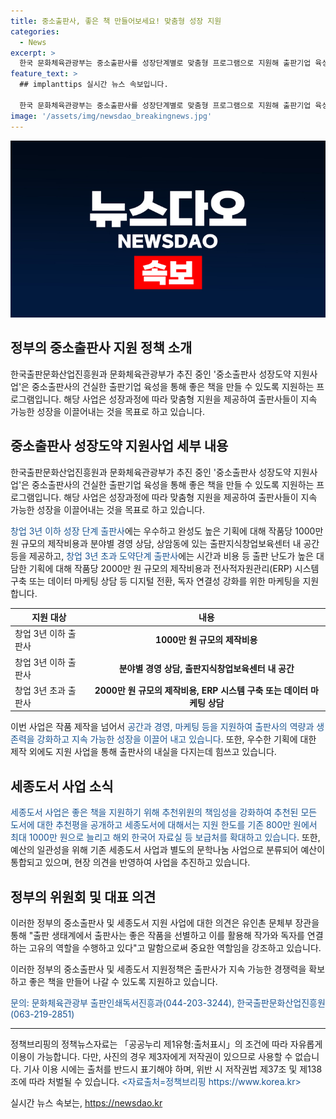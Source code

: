 ```yaml
---
title: 중소출판사, 좋은 책 만들어보세요! 맞춤형 성장 지원
categories:
  - News
excerpt: >
  한국 문화체육관광부는 중소출판사를 성장단계별로 맞춤형 프로그램으로 지원해 출판기업 육성과 양질의 도서 출판을 장려한다. 책 전체를 생산비용과 경영 상담, 출판지식창업보육센터 내 공간 등을 제공하는 창업 3년 미만 출판사와 시스템 구축, 데이터 마케팅 상담 등을 지원하는 창업 3년 이상 출판사를 위한 30억 원의 지원사업이 추진된다. 세종도서 사업도 좋은 책을 지원하기 위해 추천위원의 책임성을 강화하고, 도서에 대한 추천평을 공개하며 양서 출판을 장려한다. (문의: 문화체육관광부 출판인쇄독서진흥과(044-203-3244), 한국출판문화산업진흥원(063-219-2851))
feature_text: >
  ## implanttips 실시간 뉴스 속보입니다.

  한국 문화체육관광부는 중소출판사를 성장단계별로 맞춤형 프로그램으로 지원해 출판기업 육성과 양질의 도서 출판을 장려한다. 책 전체를 생산비용과 경영 상담, 출판지식창업보육센터 내 공간 등을 제공하는 창업 3년 미만 출판사와 시스템 구축, 데이터 마케팅 상담 등을 지원하는 창업 3년 이상 출판사를 위한 30억 원의 지원사업이 추진된다. 세종도서 사업도 좋은 책을 지원하기 위해 추천위원의 책임성을 강화하고, 도서에 대한 추천평을 공개하며 양서 출판을 장려한다. (문의: 문화체육관광부 출판인쇄독서진흥과(044-203-3244), 한국출판문화산업진흥원(063-219-2851))
image: '/assets/img/newsdao_breakingnews.jpg'
---
```


<p><img src="/assets/img/newsdao_breakingnews.jpg" alt="implanttips 속보" /></p>

<h2>정부의 중소출판사 지원 정책 소개</h2>

<p data-ke-size="size16">한국출판문화산업진흥원과 문화체육관광부가 추진 중인 '중소출판사 성장도약 지원사업'은 중소출판사의 건실한 출판기업 육성을 통해 좋은 책을 만들 수 있도록 지원하는 프로그램입니다. 해당 사업은 성장과정에 따라 맞춤형 지원을 제공하여 출판사들이 지속 가능한 성장을 이끌어내는 것을 목표로 하고 있습니다.</p>

<h2 data-ke-size="size26">중소출판사 성장도약 지원사업 세부 내용</h2>

<p>한국출판문화산업진흥원과 문화체육관광부가 추진 중인 '중소출판사 성장도약 지원사업'은 중소출판사의 건실한 출판기업 육성을 통해 좋은 책을 만들 수 있도록 지원하는 프로그램입니다. 해당 사업은 성장과정에 따라 맞춤형 지원을 제공하여 출판사들이 지속 가능한 성장을 이끌어내는 것을 목표로 하고 있습니다.</p>

<p><span style="color: #1a5490;">창업 3년 이하 성장 단계 출판사</span>에는 우수하고 완성도 높은 기획에 대해 작품당 1000만 원 규모의 제작비용과 분야별 경영 상담, 상암동에 있는 출판지식창업보육센터 내 공간 등을 제공하고, <span style="color: #1a5490;">창업 3년 초과 도약단계 출판사</span>에는 시간과 비용 등 출판 난도가 높은 대담한 기획에 대해 작품당 2000만 원 규모의 제작비용과 전사적자원관리(ERP) 시스템 구축 또는 데이터 마케팅 상담 등 디지털 전환, 독자 연결성 강화를 위한 마케팅을 지원합니다.</p>

<table>
<thead>
<tr>
<th>지원 대상</th>
<th>내용</th>
</tr>
</thead>
<tbody>
<tr>
<td>창업 3년 이하 출판사</td>
<td style="text-align: center; height: 17px;"><b>1000만 원 규모의 제작비용</b></td>
</tr>
<tr>
<td>창업 3년 이하 출판사</td>
<td style="text-align: center; height: 17px;"><b>분야별 경영 상담, 출판지식창업보육센터 내 공간</b></td>
</tr>
<tr>
<td>창업 3년 초과 출판사</td>
<td style="text-align: center; height: 17px;"><b>2000만 원 규모의 제작비용, ERP 시스템 구축 또는 데이터 마케팅 상담</b></td>
</tr>
</tbody>
</table>

<p>이번 사업은 작품 제작을 넘어서 <span style="color: #1a5490;">공간과 경영, 마케팅 등을 지원하여 출판사의 역량과 생존력을 강화하고 지속 가능한 성장을 이끌어 내고 있습니다</span>. 또한, 우수한 기획에 대한 제작 외에도 지원 사업을 통해 출판사의 내실을 다지는데 힘쓰고 있습니다.</p>

<h2 data-ke-size="size26">세종도서 사업 소식</h2>

<p><span style="color: #1a5490;">세종도서 사업은 좋은 책을 지원하기 위해 추천위원의 책임성을 강화하여 추천된 모든 도서에 대한 추천평을 공개하고 세종도서에 대해서는 지원 한도를 기존 800만 원에서 최대 1000만 원으로 늘리고 해외 한국어 자료실 등 보급처를 확대하고 있습니다</span>. 또한, 예산의 일관성을 위해 기존 세종도서 사업과 별도의 문학나눔 사업으로 분류되어 예산이 통합되고 있으며, 현장 의견을 반영하여 사업을 추진하고 있습니다.</p>

<h2 data-ke-size="size26">정부의 위원회 및 대표 의견</h2>

<p>이러한 정부의 중소출판사 및 세종도서 지원 사업에 대한 의견은 유인촌 문체부 장관을 통해 "출판 생태계에서 출판사는 좋은 작품을 선별하고 이를 활용해 작가와 독자를 연결하는 고유의 역할을 수행하고 있다"고 말함으로써 중요한 역할임을 강조하고 있습니다.</p>

<p>이러한 정부의 중소출판사 및 세종도서 지원정책은 출판사가 지속 가능한 경쟁력을 확보하고 좋은 책을 만들어 나갈 수 있도록 지원하고 있습니다.</p>

<p><span style="color: #1a5490;">문의: 문화체육관광부 출판인쇄독서진흥과(044-203-3244), 한국출판문화산업진흥원(063-219-2851)</span></p>

<hr>

<p data-ke-size="size16">정책브리핑의 정책뉴스자료는 「공공누리 제1유형:출처표시」의 조건에 따라 자유롭게 이용이 가능합니다. 다만, 사진의 경우 제3자에게 저작권이 있으므로 사용할 수 없습니다. 기사 이용 시에는 출처를 반드시 표기해야 하며, 위반 시 저작권법 제37조 및 제138조에 따라 처벌될 수 있습니다. <span style="color: #1a5490;"><자료출처=정책브리핑 https://www.korea.kr></span></p>
실시간 뉴스 속보는, <a href="https://newsdao.kr" rel="dofollow">https://newsdao.kr</a>


